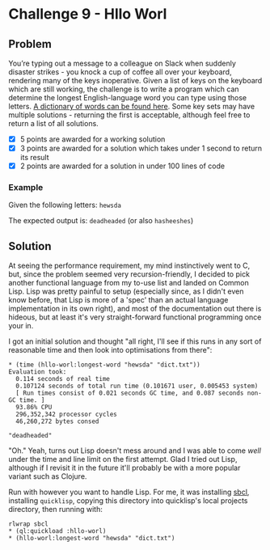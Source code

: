 # Challenge 9 - Hllo Worl

## Problem
You’re typing out a message to a colleague on Slack when suddenly disaster strikes - you knock a cup of coffee all over your keyboard, rendering many of the keys inoperative.
Given a list of keys on the keyboard which are still working, the challenge is to write a program which can determine the longest English-language word you can type using those letters.
[A dictionary of words can be found here](http://norvig.com/ngrams/enable1.txt).
Some key sets may have multiple solutions - returning the first is acceptable, although feel free to return a list of all solutions.

* [x] 5 points are awarded for a working solution
* [x] 3 points are awarded for a solution which takes under 1 second to return its result
* [x] 2 points are awarded for a solution in under 100 lines of code

### Example
Given the following letters:
`hewsda`

The expected output is:
`deadheaded` (or also `hasheeshes`)

## Solution
At seeing the performance requirement, my mind instinctively went to C, but, since the problem seemed very recursion-friendly, I decided to pick another functional language from my to-use list and landed on Common Lisp.
Lisp was pretty painful to setup (especially since, as I didn't even know before, that Lisp is more of a 'spec' than an actual language implementation in its own right), and most of the documentation out there is hideous, but at least it's very straight-forward functional programming once your in.

I got an initial solution and thought "all right, I'll see if this runs in any sort of reasonable time and then look into optimisations from there":
```
* (time (hllo-worl:longest-word "hewsda" "dict.txt"))
Evaluation took:
  0.114 seconds of real time
  0.107124 seconds of total run time (0.101671 user, 0.005453 system)
  [ Run times consist of 0.021 seconds GC time, and 0.087 seconds non-GC time. ]
  93.86% CPU
  296,352,342 processor cycles
  46,260,272 bytes consed
  
"deadheaded"
```
"Oh." Yeah, turns out Lisp doesn't mess around and I was able to come _well_ under the time and line limit on the first attempt.
Glad I tried out Lisp, although if I revisit it in the future it'll probably be with a more popular variant such as Clojure.

Run with however you want to handle Lisp. For me, it was installing [sbcl](http://www.sbcl.org/), installing `quicklisp`, copying this directory into quicklisp's local projects directory, then running with:
```
rlwrap sbcl
* (ql:quickload :hllo-worl)
* (hllo-worl:longest-word "hewsda" "dict.txt")
```
